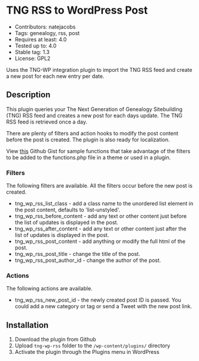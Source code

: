# TNG RSS to WordPress Post

* Contributors: natejacobs
* Tags: genealogy, rss, post
* Requires at least: 4.0
* Tested up to: 4.0
* Stable tag: 1.3
* License: GPL2

Uses the TNG-WP integration plugin to import the TNG RSS feed and create a new post for each new entry per date.

## Description

This plugin queries your The Next Generation of Genealogy Sitebuilding (TNG) RSS feed and creates a new post for each days update. The TNG RSS feed is retrieved once a day. 

There are plenty of filters and action hooks to modify the post content before the post is created. The plugin is also ready for localization.

View [this](https://gist.github.com/NateJacobs/4b126a2c850b0aa04b68) Github Gist for sample functions that take advantage of the filters to be added to the functions.php file in a theme or used in a plugin.

### Filters

The following filters are available. All the filters occur before the new post is created.

* tng_wp_rss_list_class - add a class name to the unordered list element in the post content, defaults to 'list-unstyled'.
* tng_wp_rss_before_content - add any text or other content just before the list of updates is displayed in the post.
* tng_wp_rss_after_content - add any text or other content just after the list of updates is displayed in the post.
* tng_wp_rss_post_content - add anything or modify the full html of the post.
* tng_wp_rss_post_title - change the title of the post.
* tng_wp_rss_post_author_id - change the author of the post.

### Actions

The following actions are available.

* tng_wp_rss_new_post_id - the newly created post ID is passed. You could add a new category or tag or send a Tweet with the new post link.

## Installation

1. Download the plugin from Github
2. Upload `tng-wp-rss` folder to the `/wp-content/plugins/` directory
3. Activate the plugin through the Plugins menu in WordPress